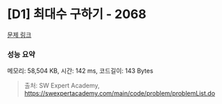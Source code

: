 # [D1] 최대수 구하기 - 2068 

[문제 링크](https://swexpertacademy.com/main/code/problem/problemDetail.do?contestProbId=AV5QQhbqA4QDFAUq) 

### 성능 요약

메모리: 58,504 KB, 시간: 142 ms, 코드길이: 143 Bytes



> 출처: SW Expert Academy, https://swexpertacademy.com/main/code/problem/problemList.do